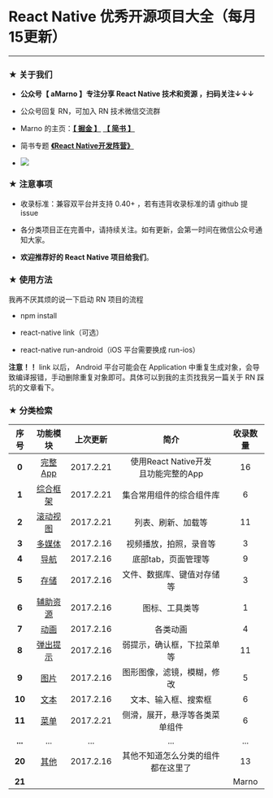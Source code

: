 # React Native 优秀开源项目大全（每月15更新）
******
### ★ 关于我们
- **公众号【 aMarno 】专注分享 React Native 技术和资源 ，扫码关注↓↓↓**

- 公众号回复 RN，可加入 RN 技术微信交流群

- Marno 的主页：**[【 掘金 】](https://gold.xitu.io/user/56c1c513c24aa800534e85f3)** **[【 简书 】](http://www.jianshu.com/u/174a09ba6c25)**

- 简书专题 **[《React Native开发阵营》](http://www.jianshu.com/c/b4ce1d706d1f)**

- ![](https://github.com/MarnoDev/react-native-open-project/blob/master/res/wechatQR.jpg)

### ★ 注意事项
- 收录标准：兼容双平台并支持 0.40+ ，若有违背收录标准的请 github 提 issue

- 各分类项目正在完善中，请持续关注。如有更新，会第一时间在微信公众号通知大家。

- **欢迎推荐好的 React Native 项目给我们**。

### ★ 使用方法
我再不厌其烦的说一下启动 RN 项目的流程

- npm install

- react-native link（可选）

- react-native run-android（iOS 平台需要换成 run-ios）

**注意！！** link 以后， Android 平台可能会在 Application 中重复生成对象，会导致编译报错，手动删除重复对象即可。具体可以到我的主页找我另一篇关于 RN 踩坑的文章看下。


### ★ 分类检索


|序号|功能模块|上次更新|简介|收录数量|
|:---:|:---:|:---:|:---:|:---:|
|**0**|[完整App](https://github.com/MarnoDev/react-native-open-project/blob/master/category/00_README_FullApp.md)|2017.2.21|使用React Native开发</br>且功能完整的App|16|
|**1**|[综合框架](https://github.com/MarnoDev/react-native-open-project/blob/master/category/01_README_BaseFrame.md)|2017.2.21|集合常用组件的综合组件库|6|
|**2**|[滚动视图](https://github.com/MarnoDev/react-native-open-project/blob/master/category/02_README_ScrollView.md)|2017.2.21|列表、刷新、加载等|11|
|**3**|[多媒体](https://github.com/MarnoDev/react-native-open-project/blob/master/category/03_README_Media.md)|2017.2.16|视频播放，拍照，录音等|3|
|**4**|[导航](https://github.com/MarnoDev/react-native-open-project/blob/master/category/04_README_Navi.md)|2017.2.16|底部tab，页面管理等|9|
|**5**|[存储](https://github.com/MarnoDev/react-native-open-project/blob/master/category/05_README_Stroage.md)|2017.2.16|文件、数据库、键值对存储等|3|
|**6**|[辅助资源](https://github.com/MarnoDev/react-native-open-project/blob/master/category/06_README_Utils.md)|2017.2.16|图标、工具类等|1|
|**7**|[动画](https://github.com/MarnoDev/react-native-open-project/blob/master/category/07_README_Animation.md)|2017.2.16|各类动画|4|
|**8**|[弹出提示](https://github.com/MarnoDev/react-native-open-project/blob/master/category/08_README_PopUp.md)|2017.2.16|弱提示，确认框，下拉菜单等|11|
|**9**|[图片](https://github.com/MarnoDev/react-native-open-project/blob/master/category/09_README_Image.md)|2017.2.16|图形图像，滤镜，模糊，修改|5|
|**10**|[文本](https://github.com/MarnoDev/react-native-open-project/blob/master/category/10_README_Text&Input.md)|2017.2.16|文本、输入框、搜索框|6|
|**11**|[菜单](https://github.com/MarnoDev/react-native-open-project/blob/master/category/11_README_Menu.md)|2017.2.21|侧滑，展开，悬浮等各类菜单组件|6|
|**...**|...|...|...|...|
|**20**|[其他](https://github.com/MarnoDev/react-native-open-project/blob/master/category/20_README_Others.md)|2017.2.16|其他不知道怎么分类的组件都在这里了|13|
|**21**||||Marno|
